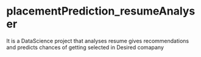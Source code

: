 # placementPrediction_resumeAnalyser
It is a DataScience project that analyses resume gives recommendations and predicts chances of getting selected in Desired comapany
